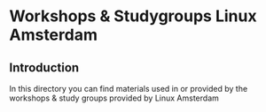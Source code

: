 Workshops & Studygroups Linux Amsterdam
=====================================

Introduction
----------------
In this directory you can find materials used in or provided by the workshops & study groups provided by Linux Amsterdam
